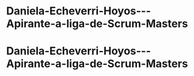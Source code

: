 # Daniela-Echeverri-Hoyos---Apirante-a-liga-de-Scrum-Masters
# Daniela-Echeverri-Hoyos---Apirante-a-liga-de-Scrum-Masters
